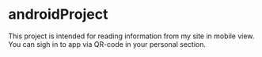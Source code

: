 # androidProject
This project is intended for reading information from my site in mobile view. You can sigh in to app via QR-code in your personal section.
